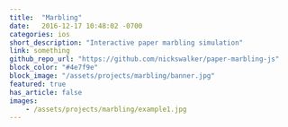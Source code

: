 ```yaml
---
title:  "Marbling"
date:   2016-12-17 10:48:02 -0700
categories: ios
short_description: "Interactive paper marbling simulation"
link: something
github_repo_url: "https://github.com/nickswalker/paper-marbling-js"
block_color: "#4e7f9e"
block_image: "/assets/projects/marbling/banner.jpg"
featured: true
has_article: false
images:
    - /assets/projects/marbling/example1.jpg
---
```

